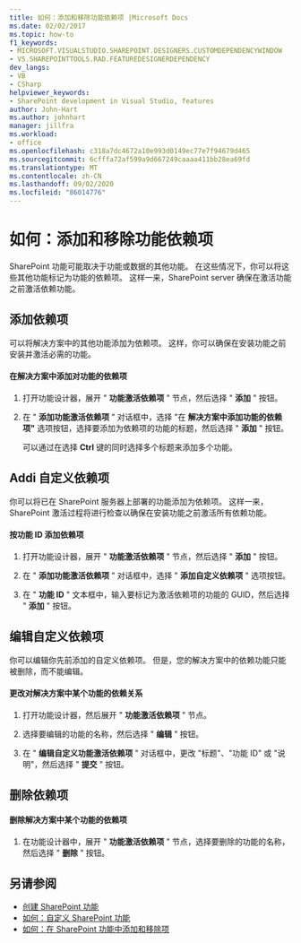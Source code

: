 ```yaml
---
title: 如何：添加和移除功能依赖项 |Microsoft Docs
ms.date: 02/02/2017
ms.topic: how-to
f1_keywords:
- MICROSOFT.VISUALSTUDIO.SHAREPOINT.DESIGNERS.CUSTOMDEPENDENCYWINDOW
- VS.SHAREPOINTTOOLS.RAD.FEATUREDESIGNERDEPENDENCY
dev_langs:
- VB
- CSharp
helpviewer_keywords:
- SharePoint development in Visual Studio, features
author: John-Hart
ms.author: johnhart
manager: jillfra
ms.workload:
- office
ms.openlocfilehash: c318a7dc4672a10e993d0149ec77e7f94679d465
ms.sourcegitcommit: 6cfffa72af599a9d667249caaaa411bb28ea69fd
ms.translationtype: MT
ms.contentlocale: zh-CN
ms.lasthandoff: 09/02/2020
ms.locfileid: "86014776"
---
```

# <a name="how-to-add-and-remove-feature-dependencies"></a>如何：添加和移除功能依赖项
  SharePoint 功能可能取决于功能或数据的其他功能。 在这些情况下，你可以将这些其他功能标记为功能的依赖项。 这样一来，SharePoint server 确保在激活功能之前激活依赖功能。

## <a name="add-dependencies"></a>添加依赖项
 可以将解决方案中的其他功能添加为依赖项。 这样，你可以确保在安装功能之前安装并激活必需的功能。

#### <a name="to-add-a-dependency-on-a-feature-in-the-solution"></a>在解决方案中添加对功能的依赖项

1. 打开功能设计器，展开 " **功能激活依赖项** " 节点，然后选择 " **添加** " 按钮。

2. 在 " **添加功能激活依赖项** " 对话框中，选择 "在 **解决方案中添加功能的依赖项"** 选项按钮，选择要添加为依赖项的功能的标题，然后选择 " **添加** " 按钮。

     可以通过在选择 **Ctrl** 键的同时选择多个标题来添加多个功能。

## <a name="addi-custom-dependencies"></a>Addi 自定义依赖项
 你可以将已在 SharePoint 服务器上部署的功能添加为依赖项。 这样一来，SharePoint 激活过程将进行检查以确保在安装功能之前激活所有依赖功能。

#### <a name="to-add-a-dependency-by-the-feature-id"></a>按功能 ID 添加依赖项

1. 打开功能设计器，展开 " **功能激活依赖项** " 节点，然后选择 " **添加** " 按钮。

2. 在 " **添加功能激活依赖项** " 对话框中，选择 " **添加自定义依赖项** " 选项按钮。

3. 在 " **功能 ID** " 文本框中，输入要标记为激活依赖项的功能的 GUID，然后选择 " **添加** " 按钮。

## <a name="edit-custom-dependencies"></a>编辑自定义依赖项
 你可以编辑你先前添加的自定义依赖项。 但是，您的解决方案中的依赖功能只能被删除，而不能编辑。

#### <a name="to-change-a-dependency-on-a-feature-in-the-solution"></a>更改对解决方案中某个功能的依赖关系

1. 打开功能设计器，然后展开 " **功能激活依赖项** " 节点。

2. 选择要编辑的功能的名称，然后选择 " **编辑** " 按钮。

3. 在 " **编辑自定义功能激活依赖项** " 对话框中，更改 "标题"、"功能 ID" 或 "说明"，然后选择 " **提交** " 按钮。

## <a name="remove-dependencies"></a>删除依赖项

#### <a name="to-remove-a-dependency-on-a-feature-in-the-solution"></a>删除解决方案中某个功能的依赖项

1. 在功能设计器中，展开 " **功能激活依赖项** " 节点，选择要删除的功能的名称，然后选择 " **删除** " 按钮。

## <a name="see-also"></a>另请参阅
- [创建 SharePoint 功能](../sharepoint/creating-sharepoint-features.md)
- [如何：自定义 SharePoint 功能](../sharepoint/how-to-customize-a-sharepoint-feature.md)
- [如何：在 SharePoint 功能中添加和移除项](../sharepoint/how-to-add-and-remove-items-to-sharepoint-features.md)
